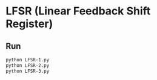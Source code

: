 # LFSR (Linear Feedback Shift Register)

## Run
```bash
python LFSR-1.py
python LFSR-2.py
python LFSR-3.py
```